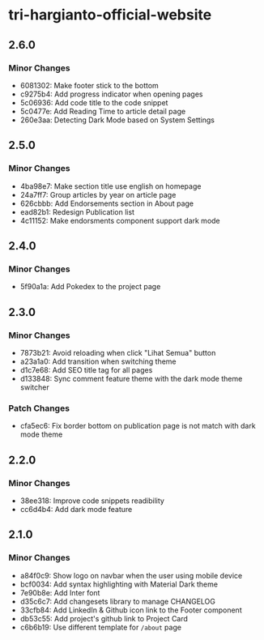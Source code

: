 # tri-hargianto-official-website

## 2.6.0

### Minor Changes

- 6081302: Make footer stick to the bottom
- c9275b4: Add progress indicator when opening pages
- 5c06936: Add code title to the code snippet
- 5c0477e: Add Reading Time to article detail page
- 260e3aa: Detecting Dark Mode based on System Settings

## 2.5.0

### Minor Changes

- 4ba98e7: Make section title use english on homepage
- 24a7ff7: Group articles by year on article page
- 626cbbb: Add Endorsements section in About page
- ead82b1: Redesign Publication list
- 4c11152: Make endorsments component support dark mode

## 2.4.0

### Minor Changes

- 5f90a1a: Add Pokedex to the project page

## 2.3.0

### Minor Changes

- 7873b21: Avoid reloading when click "Lihat Semua" button
- a23a1a0: Add transition when switching theme
- d1c7e68: Add SEO title tag for all pages
- d133848: Sync comment feature theme with the dark mode theme switcher

### Patch Changes

- cfa5ec6: Fix border bottom on publication page is not match with dark mode theme

## 2.2.0

### Minor Changes

- 38ee318: Improve code snippets readibility
- cc6d4b4: Add dark mode feature

## 2.1.0

### Minor Changes

- a84f0c9: Show logo on navbar when the user using mobile device
- bcf0034: Add syntax highlighting with Material Dark theme
- 7e90b8e: Add Inter font
- d35c6c7: Add changesets library to manage CHANGELOG
- 33cfb84: Add LinkedIn & Github icon link to the Footer component
- db53c55: Add project's github link to Project Card
- c6b6b19: Use different template for `/about` page
